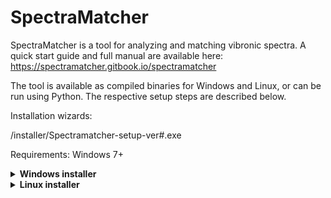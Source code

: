 # SpectraMatcher

SpectraMatcher is a tool for analyzing and matching vibronic spectra. A quick start guide and full manual are available here: https://spectramatcher.gitbook.io/spectramatcher

The tool is available as compiled binaries for Windows and Linux, or can be run using Python. The respective setup steps are described below.


Installation wizards:

/installer/Spectramatcher-setup-ver#.exe

Requirements: Windows 7+


<details><summary><strong>Windows installer</strong></summary>
</details>


<details><summary><strong>Linux installer</strong></summary>
To install the Linux binary, download the [installer](Linux_installer/) follow these steps:


1. Unzip the archive:

```bash
   unzip SpectraMatcher_Linux.zip
   cd SpectraMatcher_Linux
```
2. Make the installer executable:
```bash
   chmod +x install_spectramatcher.sh
```
3. Run the installer with root permissions:
```bash
   sudo ./install_spectramatcher.sh
```
   This will:
   - Copy the application to /opt/SpectraMatcher
   - Install launcher and icon
   - Register the `.smp` file extension
   - Create a menu entry and optional desktop shortcut

You can then simply start SpectraMatcher through the start menu / desktop icon, through the console using ```/opt/SpectraMatcher/SpectraMatcher```, or directly open ```.smp``` SpectraMatcher project files.
</details>
